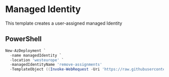 # Managed Identity

This template creates a user-assigned managed Identity

## PowerShell
```PowerShell
New-AzDeployment `
  -name managedIdentity `
  -location 'westeurope' `
  -managedIdentityName 'remove-assignments'
  -TemplateObject ((Invoke-WebRequest -Uri 'https://raw.githubusercontent.com/SecureHats/azure-misfit/azurekid/priv-esc/poc/priv-esc-arm-template/pre-req/managed-identity.json').Content | ConvertFrom-Json -AsHashtable)
```
